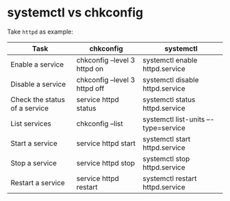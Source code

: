 # systemctl vs chkconfig

Take `httpd` as example:

| Task                          | chkconfig                    | systemctl                           |
| ----------------------------- | ---------------------------- | ----------------------------------- |
| Enable a service              | chkconfig –level 3 httpd on  | systemctl enable httpd.service      |
| Disable a service             | chkconfig –level 3 httpd off | systemctl disable httpd.service     |
| Check the status of a service | service httpd status         | systemctl status httpd.service      |
| List services                 | chkconfig –list              | systemctl list-units –-type=service |
| Start a service               | service httpd start          | systemctl start httpd.service       |
| Stop a service                | service httpd stop           | systemctl stop httpd.service        |
| Restart a service             | service httpd restart        | systemctl restart httpd.service     |
